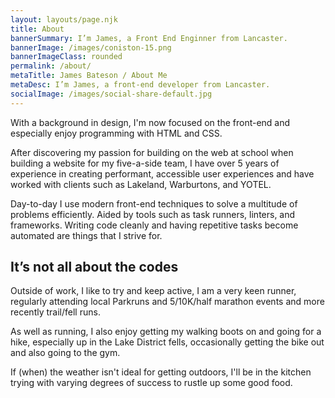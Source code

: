 ```yaml
---
layout: layouts/page.njk
title: About
bannerSummary: I’m James, a Front End Enginner from Lancaster.
bannerImage: /images/coniston-15.png
bannerImageClass: rounded
permalink: /about/
metaTitle: James Bateson / About Me
metaDesc: I’m James, a front-end developer from Lancaster.
socialImage: /images/social-share-default.jpg
---
```

With a background in design, I'm now focused on the front-end and especially enjoy programming with HTML and CSS.

After discovering my passion for building on the web at school when building a website for my five-a-side team, I have over 5 years of experience in creating performant, accessible user experiences and have worked with clients such as Lakeland, Warburtons, and YOTEL.

Day-to-day I use modern front-end techniques to solve a multitude of problems efficiently. Aided by tools such as task runners, linters, and frameworks. Writing code cleanly and having repetitive tasks become automated are things that I strive for.

## It’s not all about the codes

Outside of work, I like to try and keep active, I am a very keen runner, regularly attending local Parkruns and 5/10K/half marathon events and more recently trail/fell runs.

As well as running, I also enjoy getting my walking boots on and going for a hike, especially up in the Lake District fells, occasionally getting the bike out and also going to the gym.

If (when) the weather isn't ideal for getting outdoors, I'll be in the kitchen trying with varying degrees of success to rustle up some good food.
